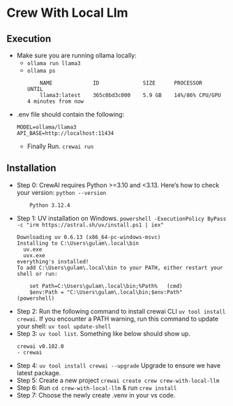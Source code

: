# Crew With Local Llm
## Execution
- Make sure you are running ollama locally: 
    - `ollama run llama3`
    - `ollama ps`
      ```
          NAME             ID              SIZE      PROCESSOR          UNTIL
          llama3:latest    365c0bd3c000    5.9 GB    14%/86% CPU/GPU    4 minutes from now
        ```
- .env file should contain the following: 
    ```
    MODEL=ollama/llama3
    API_BASE=http://localhost:11434
    ```
  - Finally Run. `crewai run`
  
## Installation
- Step 0: CrewAI requires Python >=3.10 and <3.13. Here’s how to check your version:
    `python --version`
    ```
        Python 3.12.4
    ```
- Step 1: UV installation on Windows. 
  `powershell -ExecutionPolicy ByPass -c "irm https://astral.sh/uv/install.ps1 | iex"`
  ```
  Downloading uv 0.6.13 (x86_64-pc-windows-msvc)
  Installing to C:\Users\gulam\.local\bin
    uv.exe
    uvx.exe
  everything's installed!
  To add C:\Users\gulam\.local\bin to your PATH, either restart your shell or run:

      set Path=C:\Users\gulam\.local\bin;%Path%   (cmd)
      $env:Path = "C:\Users\gulam\.local\bin;$env:Path"   (powershell)
  ```
- Step 2: Run the following command to install crewai CLI
    `uv tool install crewai`. If you 
    encounter a PATH warning, run this command to update your shell: `uv tool update-shell`
- Step 3: `uv tool list`. Something like below should show up. 
    ```
    crewai v0.102.0
    - crewai
    ```
- Step 4: `uv tool install crewai --upgrade` Upgrade to ensure we have latest package. 
- Step 5: Create a new project `crewai create crew crew-with-local-llm`
- Step 6: Run `cd crew-with-local-llm` & run `crew install`
- Step 7: Choose the newly create .venv in your vs code. 

